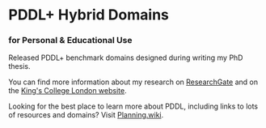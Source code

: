 # PDDL+ Hybrid Domains
### for Personal & Educational Use

Released PDDL+ benchmark domains designed during writing my PhD thesis.

You can find more information about my research on [ResearchGate](https://www.researchgate.net/profile/Fares-Alaboud-3) and on the [King's College London website](https://kclpure.kcl.ac.uk/portal/en/persons/fares-alaboud(db69f71b-9ff5-4303-a0e7-5f146d08c603).html).

Looking for the best place to learn more about PDDL, including links to lots of resources and domains? Visit [Planning.wiki](https://planning.wiki).
